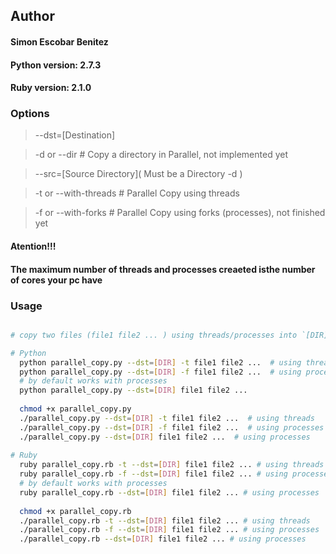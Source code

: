 ## Author
#### Simon Escobar Benitez

#### Python version: 2.7.3
#### Ruby version: 2.1.0

### Options
> --dst=[Destination]

> -d or --dir # Copy a directory in Parallel, not implemented yet

> --src=\[Source Directory\]( Must be a Directory -d )

> -t or --with-threads # Parallel Copy using threads

> -f or --with-forks # Parallel Copy using forks (processes), not finished yet

#### Atention!!!
#### The maximum number of threads and processes creaeted isthe number of cores your pc have

### Usage
```bash

# copy two files (file1 file2 ... ) using threads/processes into `[DIR]` directory

# Python
  python parallel_copy.py --dst=[DIR] -t file1 file2 ...  # using threads
  python parallel_copy.py --dst=[DIR] -f file1 file2 ...  # using processes
  # by default works with processes
  python parallel_copy.py --dst=[DIR] file1 file2 ...
  
  chmod +x parallel_copy.py
  ./parallel_copy.py --dst=[DIR] -t file1 file2 ...  # using threads
  ./parallel_copy.py --dst=[DIR] -f file1 file2 ...  # using processes
  ./parallel_copy.py --dst=[DIR] file1 file2 ...  # using processes
  
# Ruby
  ruby parallel_copy.rb -t --dst=[DIR] file1 file2 ... # using threads
  ruby parallel_copy.rb -f --dst=[DIR] file1 file2 ... # using processes
  # by default works with processes
  ruby parallel_copy.rb --dst=[DIR] file1 file2 ... # using processes
  
  chmod +x parallel_copy.rb
  ./parallel_copy.rb -t --dst=[DIR] file1 file2 ... # using threads
  ./parallel_copy.rb -f --dst=[DIR] file1 file2 ... # using processes
  ./parallel_copy.rb --dst=[DIR] file1 file2 ... # using processes

```
